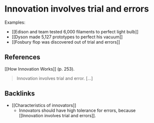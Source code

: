 # Innovation involves trial and errors
Examples:
- [[Edison and team tested 6,000 filaments to perfect light bulb]]
- [[Dyson made 5,127 prototypes to perfect his vacuum]]
- [[Fosbury flop was discovered out of trial and errors]]

## References
[[How Innovation Works]] (p. 253).
> Innovation involves trial and error. [...]

## Backlinks
* [[Characteristics of innovators]]
	* Innovators should have high tolerance for errors, because [[Innovation involves trial and errors]].

<!-- #evergreen -->

<!-- {BearID:6D3AA741-8BC1-4F1C-9086-E0A072FA7000-70221-0000058A68DF76E0} -->
